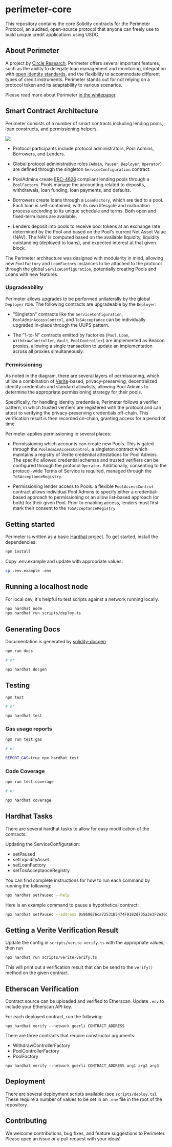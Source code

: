 # perimeter-core

This repository contains the core Solidity contracts for the Perimeter Protocol, an audited, open-source protocol that anyone can freely use to build unique credit applications using USDC.

## About Perimeter

A project by [Circle Research](https://www.circle.com/en/circle-research), Perimeter offers several important features, such as the ability to delegate loan management and monitoring, integration with [open identity standards](https://www.circle.com/en/verite), and the flexibility to accommodate different types of credit instruments. Perimeter stands out for not relying on a protocol token and its adaptability to various scenarios. 

Please read more about Perimeter [in the whitepaper](https://www.circle.com/hubfs/Circle%20Research/Whitepapers/Perimeter_Protocol_Circle_Research.pdf).

## Smart Contract Architecture

Perimeter consists of a number of smart contracts including lending pools, loan constructs, and permissioning helpers.

![](./img/smart_contract_architecture.png)

- Protocol participants include protocol administrators, Pool Admins, Borrowers, and Lenders.

- Global protocol administrative roles (`Admin`, `Pauser`, `Deployer`, `Operator`) are defined through the singleton `ServiceConfiguration` contract.

- PoolAdmins create [ERC-4626](https://eips.ethereum.org/EIPS/eip-4626) compliant lending pools through a `PoolFactory`. Pools manage the accounting related to deposits, withdrawals, loan funding, loan payments, and defaults.

- Borrowers create loans through a `LoanFactory`, which are tied to a pool. Each loan is self-contained, with its own lifecycle and maturation process according to its unique schedule and terms. Both open and fixed-term loans are available.

- Lenders deposit into pools to receive pool tokens at an exchange rate determined by the Pool and based on the Pool's current Net Asset Value (NAV). The NAV is computed based on the available liquidity, liquidity outstanding (deployed to loans), and expected interest at that given block.

The Perimeter architecture was designed with modularity in mind, allowing new `PoolFactory` and `LoanFactory` instances to be attached to the protocol through the global `ServiceConfiguration`, potentially creating Pools and Loans with new features.

### Upgradeability

Perimeter allows upgrades to be performed unilaterally by the global `Deployer` role. The following contracts are upgradeable by the `Deployer`:

- "Singleton" contracts like the `ServiceConfiguration`, `PoolAdminAccessControl`, and `ToSAcceptance` can be individually upgraded in-place through the UUPS pattern.

- The "1-to-N" contracts emitted by factories (`Pool`, `Loan`, `WithdrawController`, `Vault`, `PoolController`) are implemented as Beacon proxies, allowing a single transaction to update an implementation across all proxies simultaneously.

### Permissioning 

As noted in the diagram, there are several layers of permissioning, which utilize a combination of [Verite](https://www.circle.com/en/verite)-based, privacy-preserving, decentralized identity credentials and standard allowlists, allowing Pool Admins to determine the appropriate permissioning strategy for their pools. 

Specifically, for handling identity credentials, Perimeter follows a verifier pattern, in which trusted verifiers are registered with the protocol and can attest to verifying the privacy-preserving credentials off-chain. This verification result is then recorded on-chain, granting access for a period of time.  

Perimeter applies permissioning in several places:

- Permissioning which accounts can create new Pools. This is gated through the `PoolAdminAccessControl`, a singleton contract which maintains a registry of Verite credential attestations for Pool Admins. The specific allowed credential schemas and trusted verifiers can be configured through the protocol `Operator`. Additionally, consenting to the protocol-wide Terms of Service is required, managed through the `ToSAcceptanceRegistry`.

- Permissioning lender access to Pools: a flexible `PoolAccessControl` contract allows individual Pool Admins to specify either a credential-based approach to permissioning or an allow list-based approach (or both) for their given Pool. Prior to enabling access, lenders must first mark their consent to the `ToSAcceptanceRegistry`.

## Getting started

Perimeter is written as a basic [Hardhat](https://hardhat.org/) project. To get started, install the dependencies:

```sh
npm install
```

Copy .env.example and update with appropriate values:

```sh
cp .env.example .env
```

## Running a localhost node

For local dev, it's helpful to test scripts against a network running locally.

```sh
npx hardhat node
npx hardhat run scripts/deploy.ts
```

## Generating Docs

Documentation is generated by [solidity-docgen](https://github.com/OpenZeppelin/solidity-docgen)

```sh
npm run docs

# or

npx hardhat docgen
```

## Testing

```sh
npm test

# or

npx hardhat test
```

### Gas usage reports

```sh
npm run test:gas

# or

REPORT_GAS=true npx hardhat test
```

### Code Coverage

```sh
npm run test:coverage

# or

npx hardhat coverage
```

## Hardhat Tasks

There are several hardhat tasks to allow for easy modification of the contracts.

Updating the ServiceConfiguration:

- setPaused
- setLiquidityAsset
- setLoanFactory
- setTosAcceptanceRegistry

You can find complete instructions for how to run each command by running the following:

```sh
npx hardhat setPaused --help
```

Here is an example command to pause a hypothetical contract:

```sh
npx hardhat setPaused --address 0x869076ca72531B5474F9182d735a3e3F2e365fc6 --paused true
```

## Getting a Verite Verification Result

Update the config in `scripts/verite-verify.ts` with the appropriate values, then run

```sh
npx hardhat run scripts/verite-verify.ts
```

This will print out a verification result that can be send to the `verify()` method on the given contract.

## Etherscan Verification

Contract source can be uploaded and verified to Etherscan. Update `.env` to include your Etherscan API key.

For each deployed contract, run the following:

```
npx hardhat verify --network goerli CONTRACT_ADDRESS
```

There are three contracts that require constructor arguments:

- WithdrawControllerFactory
- PoolControllerFactory
- PoolFactory

```
npx hardhat verify --network goerli CONTRACT_ADDRESS arg1 arg2 arg3
```

## Deployment

There are several deployment scripts available (see `scripts/deploy.ts`). These require a number of values to be set in an `.env` file in the root of the repository. 

## Contributing

We welcome contributions, bug fixes, and feature suggestions to Perimeter. Please open an issue or a pull request with your ideas!
